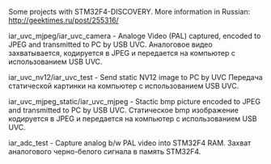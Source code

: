Some projects with STM32F4-DISCOVERY.
More information in Russian: http://geektimes.ru/post/255316/

iar_uvc_mjpeg/iar_uvc_camera - Analoge Video (PAL) captured, encoded to JPEG and transmitted to PC by USB UVC.
Аналоговое видео захватывается, кодируется в JPEG и передается на компьютер с использованием USB UVC.

iar_uvc_nv12/iar_uvc_test    - Send static NV12 image to PC by UVC
Передача статической картинки на компьютер с использованием USB UVC.

iar_uvc_mjpeg_static/iar_uvc_mjpeg - Stactic bmp picture encoded to JPEG and transmitted to PC by USB UVC.
Статическое bmp изображение кодируется в JPEG и передается на компьютер с использованием USB UVC.

iar_adc_test - Capture analog b/w PAL video into STM32F4 RAM.
Захват аналогового черно-белого сигнала в память STM32F4.
